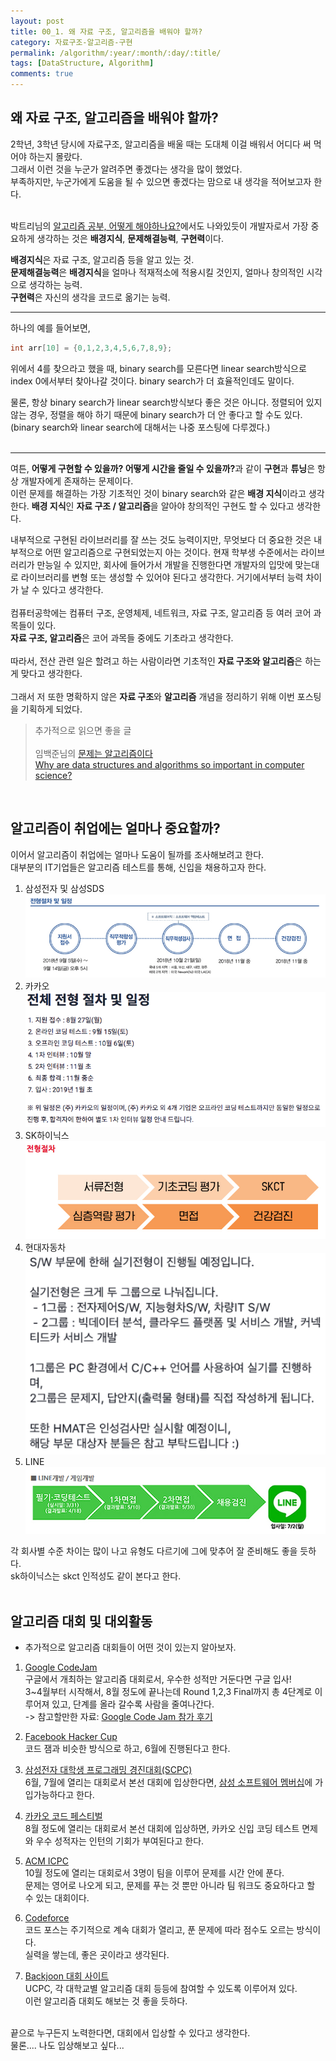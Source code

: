 ```yaml
---
layout: post
title: 00_1. 왜 자료 구조, 알고리즘을 배워야 할까?
category: 자료구조-알고리즘-구현
permalink: /algorithm/:year/:month/:day/:title/
tags: [DataStructure, Algorithm]
comments: true
---
```


## 왜 자료 구조, 알고리즘을 배워야 할까?

2학년, 3학년 당시에 자료구조, 알고리즘을 배울 때는 도대체 이걸 배워서 어디다 써 먹어야 하는지 몰랐다.<br>
그래서 이런 것을 누군가 알려주면 좋겠다는 생각을 많이 했었다.<br>
부족하지만, 누군가에게 도움을 될 수 있으면 좋겠다는 맘으로 내 생각을 적어보고자 한다.<br><br>

박트리님의 [알고리즘 공부, 어떻게 해야하나요?](https://baactree.tistory.com/52)에서도 나와있듯이 개발자로서 가장 중요하게 생각하는 것은 <b>배경지식</b>, <b>문제해결능력</b>, <b>구현력</b>이다.<br>

<b>배경지식</b>은 자료 구조, 알고리즘 등을 알고 있는 것. <br>
<b>문제해결능력</b>은 <b>배경지식</b>을 얼마나 적재적소에 적용시킬 것인지, 얼마나 창의적인 시각으로 생각하는 능력.<br>
<b>구현력</b>은 자신의 생각을 코드로 옮기는 능력.<br>

---
하나의 예를 들어보면,
```cpp  
int arr[10] = {0,1,2,3,4,5,6,7,8,9}; 
```
위에서 4를 찾으라고 했을 때, binary search를 모른다면 linear search방식으로<br>
index 0에서부터 찾아나갈 것이다. binary search가 더 효율적인데도 말이다.<br>

물론, 항상 binary search가 linear search방식보다 좋은 것은 아니다. 정렬되어 있지 않는 경우, 정렬을 해야 하기 때문에 binary search가 더 안 좋다고 할 수도 있다.<br>
(binary search와 linear search에 대해서는 나중 포스팅에 다루겠다.)<br><br>

---
여튼, <b>어떻게 구현할 수 있을까? 어떻게 시간을 줄일 수 있을까?</b>과 같이 <b>구현</b>과 <b>튜닝</b>은 항상 개발자에게 존재하는 문제이다.<br>
이런 문제를 해결하는 가장 기초적인 것이 binary search와 같은 <b>배경 지식</b>이라고 생각한다.
<b>배경 지식</b>인 <b>자료 구조 / 알고리즘</b>을 알아야 창의적인 구현도 할 수 있다고 생각한다.

내부적으로 구현된 라이브러리를 잘 쓰는 것도 능력이지만, 무엇보다 더 중요한 것은 내부적으로 어떤 알고리즘으로 구현되었는지 아는 것이다. 현재 학부생 수준에서는 라이브러리가 만능일 수 있지만, 회사에 들어가서 개발을 진행한다면 개발자의 입맛에 맞는대로 라이브러리를 변형 또는 생성할 수 있어야 된다고 생각한다. 거기에서부터 능력 차이가 날 수 있다고 생각한다.<br><br>
컴퓨터공학에는 컴퓨터 구조, 운영체제, 네트워크, 자료 구조, 알고리즘 등 여러 코어 과목들이 있다.<br>
<b>자료 구조, 알고리즘</b>은 코어 과목들 중에도 기초라고 생각한다.<br><br>
따라서, 전산 관련 일은 할려고 하는 사람이라면 기초적인 <b>자료 구조와 알고리즘</b>은 하는 게 맞다고 생각한다.<br><br>
그래서 저 또한 명확하지 않은 <b>자료 구조</b>와 <b>알고리즘</b> 개념을 정리하기 위해 이번 포스팅을 기획하게 되었다.<br>

> 추가적으로 읽으면 좋을 글<br><br>
임백준님의 [문제는 알고리즘이다](http://m.zdnet.co.kr/column_view.asp?artice_id=20150622080223#imadnews)<br>
[Why are data structures and algorithms so important in computer science?](https://www.quora.com/Why-are-data-structures-and-algorithms-so-important-in-computer-science)

<br>

## 알고리즘이 취업에는 얼마나 중요할까?

이어서 알고리즘이 취업에는 얼마나 도움이 될까를 조사해보려고 한다.<br>
대부분의 IT기업들은 알고리즘 테스트를 통해, 신입을 채용하고자 한다.<br>

1. 삼성전자 및 삼성SDS<br>
<img src="/assets/post-img/algorithm/삼성SDS_채용전형.png"/> <br>
2. 카카오<br>
<img src="/assets/post-img/algorithm/카카오_채용전형.png"/> <br>
3. SK하이닉스 <br>
<img src="/assets/post-img/algorithm/sk하이닉스_채용전형.png"/> <br>
4. 현대자동차 <br>
<img src="/assets/post-img/algorithm/현대자동차_채용전형.png"/> <br>
5. LINE <br>
<img src="/assets/post-img/algorithm/라인_채용전형.png"/> <br>

각 회사별 수준 차이는 많이 나고 유형도 다르기에 그에 맞추어 잘 준비해도 좋을 듯하다. <br>
sk하이닉스는 skct 인적성도 같이 본다고 한다. <br><br>


## 알고리즘 대회 및 대외활동

- 추가적으로 알고리즘 대회들이 어떤 것이 있는지 알아보자.

1. [Google CodeJam](https://codingcompetitions.withgoogle.com/codejam)<br>
구글에서 개최하는 알고리즘 대회로서, 우수한 성적만 거둔다면 구글 입사! <br>
3~4월부터 시작해서, 8월 정도에 끝나는데 Round 1,2,3 Final까지 총 4단계로 이루어져 있고, 단계를 올라 갈수록 사람을 줄여나간다. <br>
-> 참고할만한 자료: [Google Code Jam 참가 후기](https://blog.outsider.ne.kr/784)

2. [Facebook Hacker Cup](https://www.facebook.com/hackercup/)<br>
코드 잼과 비슷한 방식으로 하고, 6월에 진행된다고 한다.

3. [삼성전자 대학생 프로그래밍 경진대회(SCPC)](https://news.samsung.com/kr/%EC%82%BC%EC%84%B1%EC%A0%84%EC%9E%90-%EC%A0%9C-4%ED%9A%8C-%EB%8C%80%ED%95%99%EC%83%9D-%ED%94%84%EB%A1%9C%EA%B7%B8%EB%9E%98%EB%B0%8D-%EA%B2%BD%EC%A7%84%EB%8C%80%ED%9A%8C-%EC%B0%B8)<br>
6월, 7월에 열리는 대회로서 본선 대회에 입상한다면, [삼성 소프트웨어 멤버십](http://secmem.org/)에 가입가능하다고 한다.<br>

4. [카카오 코드 페스티벌](https://www.kakaocode.com/)<br>
8월 정도에 열리는 대회로서 본선 대회에 입상하면, 카카오 신입 코딩 테스트 면제와 우수 성적자는 인턴의 기회가 부여된다고 한다.<br>

5. [ACM ICPC](http://icpckorea.org/)<br>
10월 정도에 열리는 대회로서 3명이 팀을 이루어 문제를 시간 안에 푼다.<br>
문제는 영어로 나오게 되고, 문제를 푸는 것 뿐만 아니라 팀 워크도 중요하다고 할 수 있는 대회이다.

6. [Codeforce](https://codeforces.com/)<br>
코드 포스는 주기적으로 계속 대회가 열리고, 푼 문제에 따라 점수도 오르는 방식이다.<br>
실력을 쌓는데, 좋은 곳이라고 생각된다.

7. [Backjoon 대회 사이트](https://www.acmicpc.net/contest/official/list)<br>
UCPC, 각 대학교별 알고리즘 대회 등등에 참여할 수 있도록 이루어져 있다.<br>
이런 알고리즘 대회도 해보는 것 좋을 듯하다.<br><br>

끝으로 누구든지 노력한다면, 대회에서 입상할 수 있다고 생각한다.<br>
물론.... 나도 입상해보고 싶다...
